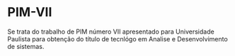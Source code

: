 # PIM-VII

Se trata do trabalho de PIM número VII apresentado para Universidade Paulista para obtenção do título de tecnlógo em Analise e Desenvolvimento de sistemas.
